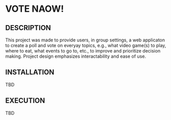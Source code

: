 # VOTE NAOW!

## DESCRIPTION

This project was made to provide users, in group settings, a web applicaton to create a poll and vote on everyay topics, e.g., what video game(s) to play, where to eat, what events to go to, etc., to improve and prioritize decision making. Project design emphasizes interactability and ease of use.

## INSTALLATION

TBD

## EXECUTION

TBD


